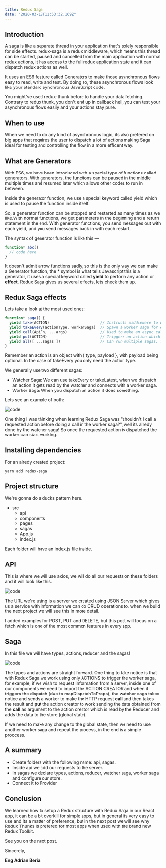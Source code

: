 ```yaml
---
title: Redux Saga
date: "2020-03-18T11:53:32.169Z"
---
```


## Introduction

A saga is like a separate thread in your application that's solely responsible for side effects. redux-saga is a redux middleware, which means this thread can be started, paused and cancelled from the main application with normal redux actions, it has access to the full redux application state and it can dispatch redux actions as well.

It uses an ES6 feature called Generators to make those asynchronous flows easy to read, write and test. By doing so, these asynchronous flows look like your standard synchronous JavaScript code.

You might've used redux-thunk before to handle your data fetching. Contrary to redux thunk, you don't end up in callback hell, you can test your asynchronous flows easily and your actions stay pure.

## When to use

When we need to do any kind of asynchronous logic, its also prefered on big apps that requires the user to dispatch a lot of actions making Saga ideal for testing and controlling the flow in a more efficent way.

## What are Generators

With ES6, we have been introduced with a special type of functions called generators. With generators, the functions can be paused in the middle multiple times and resumed later which allows other codes to run in between.

Inside the generator function, we use a special keyword called yield which is used to pause the function inside itself.

So, a generator function can be stopped and restarted as many times as we like.With normal functions, we get parameters in the beginning and a return statement in the end. With generator functions, you send messages out with each yield, and you send messages back in with each restart.

The syntax of generator function is like this —

```javascript
function* abc()
  // code here
}
```

It doesn't admit arrow functions sadly, so this is the only way we can make a Generator function, the * symbol is what tells Javascript this is a generator, it uses a special keyword called **yield** to perform any action or **effect**. Redux Saga gives us several effects, lets check them up.

## Redux Saga effects

Lets take a look at the most used ones:

```javascript
function* saga() {
  yield take(ACTION)                       // Instructs middleware to wait for a specific action
  yield takeEvery(actionType, workerSaga)  // Spawn a worker saga for each actionType
  yield call(ApiFn, ...args)               // Used to make an async call
  yield put(ACTION)                        // Triggers an action which is sent to the reducer
  yield all([ ...sagas ])                  // Can run multiple sagas. Takes an array of sagas
}
```

Remember an action is an object with { type, payload }, with payload being optional. In the case of takeEvery you only need the action.type.

We generally use two different sagas:

- Watcher Saga: We can use takeEvery or takeLatest, when we dispatch an action it gets read by the watcher and connects with a worker saga.
- Worker Saga: When you dispatch an action it does something.

Lets see an example of both:

![code](redux-saga-1.png)

One thing I was thinking when learning Redux Saga was "shouldn't I call a requested action before doing a call in the worker saga?", well its alredy done by the watcher saga! So once the requested action is dispatched the worker can start working.

## Installing dependencies

For an alredy created project:

    yarn add redux-saga

## Project structure

We're gonna do a ducks pattern here.

- src
  - api
  - components
  - pages
  - sagas
  - App.js
  - index.js

Each folder will have an index.js file inside.

## API

This is where we will use axios, we will do all our requests on these folders and it will look like this.

![code](redux-saga-2.png)

The URL we're using is a server we created using JSON Server which gives us a service with information we can do CRUD operations to, when we build the next project we will see this in more detail.

I added examples for POST, PUT and DELETE, but this post will focus on a fetch which is one of the most common features in every app.

## Saga

In this file we will have types, actions, reducer and the sagas!

![code](redux-saga-3.png)

The types and actions are straight forward. One thing to take notice is that with Redux Saga we work using only ACTIONS to trigger the worker saga, for example, if we wish to request information from a server, inside one of our components we need to import the ACTION CREATOR and when it triggers the dispatch (due to mapDispatchToProps), the watcher saga takes notice and sends a worker to make the HTTP request **call** and then takes the result and **put** the action creator to work sending the data obtained from the **call** as argument to the action creator which is read by the Reducer and adds the data to the store (global state).



If we need to make any change to the global state, then we need to use another worker saga and repeat the process, in the end is a simple proccess.


## A summary

- Create folders with the following name: api, sagas.
- Inside api we add our requests to the server.
- In sagas we declare types, actions, reducer, watcher saga, worker saga and configure our store.
- Connect it to Provider

## Conclusion

We learned how to setup a Redux structure with Redux Saga in our React app, it can be a bit overkill for simple apps, but in general its very easy to use and its a matter of preference, but in the next post we will see why Redux Thunks is prefered for most apps when used with the brand new Redux Toolkit.

See you on the next post.

Sincerely,

**Eng Adrian Beria.**